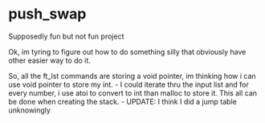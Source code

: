 # push_swap
Supposedly fun but not fun project

Ok, im tyring to figure out how to do something silly that obviously have other easier way to do it.

So, all the ft_lst commands are storing a void pointer, im thinking how i can use void pointer to store my int.
	- I could iterate thru the input list and for every number, i use atoi to convert to int than malloc to store it. This all can be done when creating the stack.
	- UPDATE: I think I did a jump table unknowingly